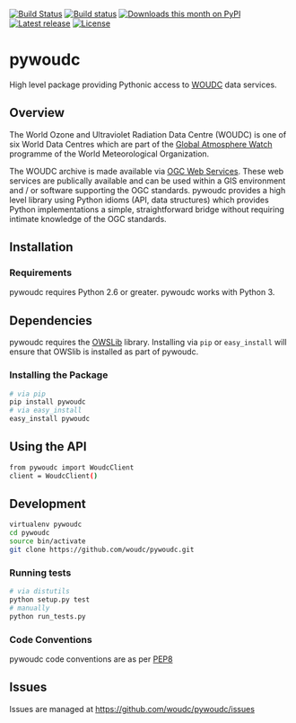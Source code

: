 [![Build Status](https://travis-ci.org/woudc/pywoudc.png?branch=master)](https://travis-ci.org/woudc/pywoudc) [![Build status](https://ci.appveyor.com/api/projects/status/02koln2pe4ap5kvd/branch/master?svg=true)](https://ci.appveyor.com/project/tomkralidis/pywoudc)
[![Downloads this month on PyPI](https://img.shields.io/pypi/dm/pywoudc.svg)](http://pypi.python.org/pypi/pywoudc)
[![Latest release](https://img.shields.io/pypi/v/pywoudc.svg)](http://pypi.python.org/pypi/pywoudc)
[![License](https://img.shields.io/github/license/woudc/pywoudc.svg)](https://github.com/woudc/pywoudc)

# pywoudc

High level package providing Pythonic access to [WOUDC](http://geo.woudc.org)
data services.

## Overview

The World Ozone and Ultraviolet Radiation Data Centre (WOUDC) is one of six
World Data Centres which are part of the
[Global Atmosphere Watch](http://www.wmo.int/gaw) programme of the World
Meteorological Organization.

The WOUDC archive is made available via
[OGC Web Services](http://geo.woudc.org).  These web services are publically
available and can be used within a GIS environment and / or software supporting
the OGC standards.  pywoudc provides a high level library using Python idioms
(API, data structures) which provides Python implementations a simple,
straightforward bridge without requiring intimate knowledge of the OGC
standards.

## Installation

### Requirements

pywoudc requires Python 2.6 or greater.  pywoudc works with Python 3.

## Dependencies

pywoudc requires the [OWSLib](https://geopython.github.io/OWSLib) library.
Installing via `pip` or `easy_install` will ensure that OWSlib is installed
as part of pywoudc.

### Installing the Package

```bash
# via pip
pip install pywoudc
# via easy_install
easy_install pywoudc
```

## Using the API

```bash
from pywoudc import WoudcClient
client = WoudcClient()
```

## Development

```bash
virtualenv pywoudc
cd pywoudc
source bin/activate
git clone https://github.com/woudc/pywoudc.git
```

### Running tests

```bash
# via distutils
python setup.py test
# manually
python run_tests.py
```

### Code Conventions

pywoudc code conventions are as per
[PEP8](https://www.python.org/dev/peps/pep-0008)

## Issues

Issues are managed at https://github.com/woudc/pywoudc/issues

